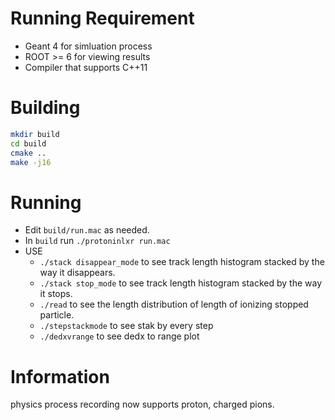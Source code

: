 # Running Requirement
- Geant 4 for simluation process
- ROOT >= 6 for viewing results
- Compiler that supports C++11

# Building
```Bash
mkdir build
cd build
cmake ..
make -j16
```

# Running
- Edit `build/run.mac` as needed.
- In `build` run `./protoninlxr run.mac`
- USE
  - `./stack disappear_mode` to see track length histogram stacked by the way it disappears.
  - `./stack stop_mode` to see track length histogram stacked by the way it stops.
  - `./read` to see the length distribution of length of ionizing stopped particle.
  - `./stepstackmode` to see stak by every step
  - `./dedxvrange` to see dedx to range plot
  

# Information
physics process recording now supports proton, charged pions.
